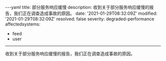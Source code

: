---yaml
title: 部分服务响应缓慢
description: 收到关于部分服务响应缓慢的报告，我们正在调查造成事故的原因。
date: '2021-01-29T08:32:09Z'
modified: '2021-01-29T08:32:09Z'
resolved: false
severity: degraded-performance
affectedsystems:
  - feed
  - user
---
收到关于部分服务响应缓慢的报告，我们正在调查造成事故的原因。


